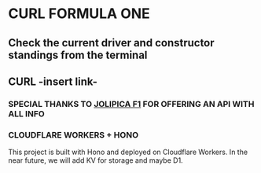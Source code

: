 # CURL FORMULA ONE

## Check the current driver and constructor standings from the terminal

## CURL -insert link-

<h3> SPECIAL THANKS TO <a href="https://github.com/jolpica/jolpica-f1">JOLIPICA F1</a> FOR OFFERING AN API WITH ALL INFO </h3>

### CLOUDFLARE WORKERS + HONO

This project is built with Hono and deployed on Cloudflare Workers.
In the near future, we will add KV for storage and maybe D1.
